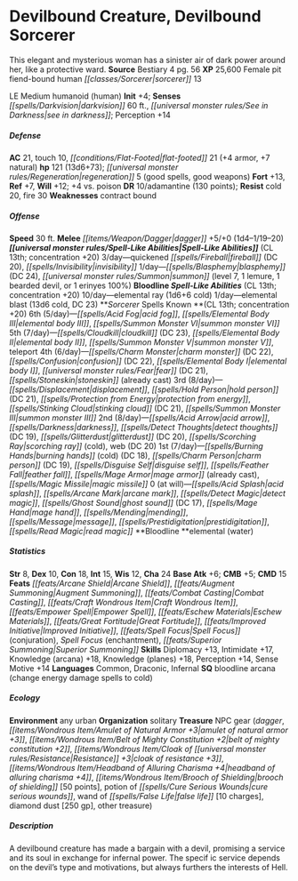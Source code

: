 ﻿---
cssclass: [monsters]
title1: Devilbound Creature, Devilbound Sorcerer
desc_short: This elegant and mysterious woman has a sinister air of dark power around
  her, like a protective ward.
title2: Devilbound Sorcerer
CR: 13
sources:
- name: Bestiary 4
  page: 56
  link: http://paizo.com/products/btpy91ds?Pathfinder-Roleplaying-Game-Bestiary-4
XP: 25600
race: Female
classes:
- pit fiend-bound human sorcerer 13
alignment: LE
size: Medium
type: humanoid
subtypes:
- human
initiative:
  bonus: 4
senses:
  darkvision: 60
  see in darkness: true
AC:
  AC: 21
  touch: 10
  flat_footed: 21
  components:
    armor: 4
    natural: 7
HP:
  HP: 121
  long: 13d6+73
  regeneration: 5
  regeneration_weakness: good spells, good weapons
saves:
  fort: 13
  ref: 7
  will: 12
  other: +4 vs. poison
DR:
- amount: 10
  weakness: adamantine
  max_absorb: 130
resistances:
  cold: 20
  fire: 30
weaknesses:
- contract bound
speeds:
  base: 30
attacks:
  melee:
  - - text: dagger +5/+0 (1d4-1/19-20)
      entries:
      - - damage: 1d4-1
          crit_range: 19-20
      attack: dagger
      bonus:
      - 5
      - 0
spell_like_abilities:
  entries:
  - name: quickened fireball
    source: default
    freq: 3/day
    DC: 20
  - name: invisibility
    source: default
    freq: 3/day
  - name: blasphemy
    source: default
    freq: 1/day
    DC: 24
  - name: summon
    source: default
    freq: 1/day
    level: 7
    summons:
    - name: lemure
      amount: 1
    - name: bearded devil
      amount: 1
    - name: erinyes
      amount: 1
      chance: 100%
  - name: elemental ray
    source: bloodline
    freq: 10/day
    other: 1d6+6 cold
  - name: elemental blast
    source: bloodline
    freq: 1/day
    other: 13d6 cold
    DC: 23
  sources:
  - name: default
    CL: 13
    concentration: 20
  - name: bloodline
    CL: 13
    concentration: 20
spells:
  entries:
  - name: acid fog
    source: Sorcerer
    level: 6
  - name: elemental body III
    source: Sorcerer
    level: 6
  - name: summon monster VI
    source: Sorcerer
    level: 6
  - name: cloudkill
    source: Sorcerer
    level: 5
    DC: 23
  - name: elemental body II
    source: Sorcerer
    level: 5
  - name: summon monster V
    source: Sorcerer
    level: 5
  - name: teleport
    source: Sorcerer
    level: 5
  - name: charm monster
    source: Sorcerer
    level: 4
    DC: 22
  - name: confusion
    source: Sorcerer
    level: 4
    DC: 22
  - name: elemental body I
    source: Sorcerer
    level: 4
  - name: fear
    source: Sorcerer
    level: 4
    DC: 21
  - name: stoneskin
    source: Sorcerer
    level: 4
    other: already cast
  - name: displacement
    source: Sorcerer
    level: 3
  - name: hold person
    source: Sorcerer
    level: 3
    DC: 21
  - name: protection from energy
    source: Sorcerer
    level: 3
  - name: stinking cloud
    source: Sorcerer
    level: 3
    DC: 21
  - name: summon monster III
    source: Sorcerer
    level: 3
  - name: acid arrow
    source: Sorcerer
    level: 2
  - name: darkness
    source: Sorcerer
    level: 2
  - name: detect thoughts
    source: Sorcerer
    level: 2
    DC: 19
  - name: glitterdust
    source: Sorcerer
    level: 2
    DC: 20
  - name: scorching ray
    source: Sorcerer
    level: 2
    other: cold
  - name: web
    source: Sorcerer
    level: 2
    DC: 20
  - name: burning hands
    source: Sorcerer
    level: 1
    other: cold
    DC: 18
  - name: charm person
    source: Sorcerer
    level: 1
    DC: 19
  - name: disguise self
    source: Sorcerer
    level: 1
  - name: feather fall
    source: Sorcerer
    level: 1
  - name: mage armor
    source: Sorcerer
    level: 1
    other: already cast
  - name: magic missile
    source: Sorcerer
    level: 1
  - name: acid splash
    source: Sorcerer
    level: 0
  - name: arcane mark
    source: Sorcerer
    level: 0
  - name: detect magic
    source: Sorcerer
    level: 0
  - name: ghost sound
    source: Sorcerer
    level: 0
    DC: 17
  - name: mage hand
    source: Sorcerer
    level: 0
  - name: mending
    source: Sorcerer
    level: 0
  - name: message
    source: Sorcerer
    level: 0
  - name: prestidigitation
    source: Sorcerer
    level: 0
  - name: read magic
    source: Sorcerer
    level: 0
  sources:
  - name: Sorcerer
    type: known
    CL: 13
    concentration: 20
    slots:
      6: 5
      5: 7
      4: 6
      3: 8
      2: 8
      1: 7
      0: at-will
    bloodline: elemental (water)
ability_scores:
  STR: 8
  DEX: 10
  CON: 18
  INT: 15
  WIS: 12
  CHA: 24
BAB: 6
CMB: 5
CMD: 15
feats:
- superscripts:
  - APG
  name: Arcane Shield
- name: Augment Summoning
- name: Combat Casting
- name: Craft Wondrous Item
- name: Empower Spell
- name: Eschew Materials
- name: Great Fortitude
- name: Improved Initiative
- name: Spell Focus (conjuration)
- name: Spell Focus (enchantment)
- superscripts:
  - APG
  name: Superior Summoning
skills:
  Diplomacy: 13
  Intimidate: 17
  Knowledge (arcana): 18
  Knowledge (planes): 18
  Perception: 14
  Sense Motive: 14
languages:
- Common
- Draconic
- Infernal
special_qualities:
- bloodline arcana (change energy damage spells to cold)
ecology:
  environment: any urban
  organization: solitary
  treasure_type: NPC Gear
  treasure:
  - dagger
  - amulet of natural armor +3
  - belt of mighty constitution +2
  - cloak of resistance +3
  - headband of alluring charisma +4
  - brooch of shielding [50 points]
  - potion of cure serious wounds
  - wand of false life [10 charges]
  - diamond dust [250 gp]
  - other treasure
desc_long: A devilbound creature has made a bargain with a devil, promising a service
  and its soul in exchange for infernal power. The specif ic service depends on the
  devil's type and motivations, but always furthers the interests of Hell.

---

# Devilbound Creature, Devilbound Sorcerer
This elegant and mysterious woman has a sinister air of dark power around her, like a protective ward.
**Source** Bestiary 4 pg. 56
**XP** 25,600
Female pit fiend-bound human _[[classes/Sorcerer|sorcerer]]_ 13

LE Medium humanoid (human)
**Init** +4; **Senses** _[[spells/Darkvision|darkvision]]_ 60 ft., _[[universal monster rules/See in Darkness|see in darkness]]_; Perception +14

##### Defense

**AC** 21, touch 10, _[[conditions/Flat-Footed|flat-footed]]_ 21 (+4 armor, +7 natural)
**hp** 121 (13d6+73); _[[universal monster rules/Regeneration|regeneration]]_ 5 (good spells, good weapons)
**Fort** +13, **Ref** +7, **Will** +12; +4 vs. poison
**DR** 10/adamantine (130 points); **Resist** cold 20, fire 30
**Weaknesses** contract bound

##### Offense
**Speed** 30 ft.
**Melee** _[[items/Weapon/Dagger|dagger]]_ +5/+0 (1d4–1/19–20)
**_[[universal monster rules/Spell-Like Abilities|Spell-Like Abilities]]_** (CL 13th; concentration +20)
3/day—quickened _[[spells/Fireball|fireball]]_ (DC 20), _[[spells/Invisibility|invisibility]]_
 1/day—_[[spells/Blasphemy|blasphemy]]_ (DC 24), _[[universal monster rules/Summon|summon]]_ (level 7, 1 lemure, 1 bearded devil, or 1 erinyes 100%)
 **Bloodline _Spell-Like Abilities_** (CL 13th; concentration +20)
 10/day—elemental ray (1d6+6 cold)
 1/day—elemental blast (13d6 cold, DC 23)
**_Sorcerer_ Spells Known **(CL 13th; concentration +20)
6th (5/day)—_[[spells/Acid Fog|acid fog]]_, _[[spells/Elemental Body III|elemental body III]]_, _[[spells/Summon Monster VI|summon monster VI]]_
5th (7/day)—_[[spells/Cloudkill|cloudkill]]_ (DC 23), _[[spells/Elemental Body II|elemental body II]]_, _[[spells/Summon Monster V|summon monster V]]_, teleport
4th (6/day)—_[[spells/Charm Monster|charm monster]]_ (DC 22), _[[spells/Confusion|confusion]]_ (DC 22), _[[spells/Elemental Body I|elemental body I]]_, _[[universal monster rules/Fear|fear]]_ (DC 21), _[[spells/Stoneskin|stoneskin]]_ (already cast)
3rd (8/day)—_[[spells/Displacement|displacement]]_, _[[spells/Hold Person|hold person]]_ (DC 21), _[[spells/Protection from Energy|protection from energy]]_, _[[spells/Stinking Cloud|stinking cloud]]_ (DC 21), _[[spells/Summon Monster III|summon monster III]]_
2nd (8/day)—_[[spells/Acid Arrow|acid arrow]]_, _[[spells/Darkness|darkness]]_, _[[spells/Detect Thoughts|detect thoughts]]_ (DC 19), _[[spells/Glitterdust|glitterdust]]_ (DC 20), _[[spells/Scorching Ray|scorching ray]]_ (cold), web (DC 20)
1st (7/day)—_[[spells/Burning Hands|burning hands]]_ (cold) (DC 18), _[[spells/Charm Person|charm person]]_ (DC 19), _[[spells/Disguise Self|disguise self]]_, _[[spells/Feather Fall|feather fall]]_, _[[spells/Mage Armor|mage armor]]_ (already cast), _[[spells/Magic Missile|magic missile]]_
0 (at will)—_[[spells/Acid Splash|acid splash]]_, _[[spells/Arcane Mark|arcane mark]]_, _[[spells/Detect Magic|detect magic]]_, _[[spells/Ghost Sound|ghost sound]]_ (DC 17), _[[spells/Mage Hand|mage hand]]_, _[[spells/Mending|mending]]_, _[[spells/Message|message]]_, _[[spells/Prestidigitation|prestidigitation]]_, _[[spells/Read Magic|read magic]]_
**Bloodline **elemental (water)

##### Statistics
**Str** 8, **Dex** 10, **Con** 18, **Int** 15, **Wis** 12, **Cha** 24
**Base Atk** +6; **CMB** +5; **CMD** 15
**Feats** _[[feats/Arcane Shield|Arcane Shield]]_, _[[feats/Augment Summoning|Augment Summoning]]_, _[[feats/Combat Casting|Combat Casting]]_, _[[feats/Craft Wondrous Item|Craft Wondrous Item]]_, _[[feats/Empower Spell|Empower Spell]]_, _[[feats/Eschew Materials|Eschew Materials]]_, _[[feats/Great Fortitude|Great Fortitude]]_, _[[feats/Improved Initiative|Improved Initiative]]_, _[[feats/Spell Focus|Spell Focus]]_ (conjuration), _Spell Focus_ (enchantment), _[[feats/Superior Summoning|Superior Summoning]]_
**Skills** Diplomacy +13, Intimidate +17, Knowledge (arcana) +18, Knowledge (planes) +18, Perception +14, Sense Motive +14
**Languages** Common, Draconic, Infernal
**SQ** bloodline arcana (change energy damage spells to cold)

##### Ecology

**Environment** any urban
**Organization** solitary
**Treasure** NPC gear (_dagger_, _[[items/Wondrous Item/Amulet of Natural Armor +3|amulet of natural armor +3]]_, _[[items/Wondrous Item/Belt of Mighty Constitution +2|belt of mighty constitution +2]]_, _[[items/Wondrous Item/Cloak of _[[universal monster rules/Resistance|Resistance]]_ +3|cloak of _resistance_ +3]]_, _[[items/Wondrous Item/Headband of Alluring Charisma +4|headband of alluring charisma +4]]_, _[[items/Wondrous Item/Brooch of Shielding|brooch of shielding]]_ [50 points], potion of _[[spells/Cure Serious Wounds|cure serious wounds]]_, wand of _[[spells/False Life|false life]]_ [10 charges], diamond dust [250 gp], other treasure)

##### Description

A devilbound creature has made a bargain with a devil, promising a service and its soul in exchange for infernal power. The specif ic service depends on the devil’s type and motivations, but always furthers the interests of Hell.
